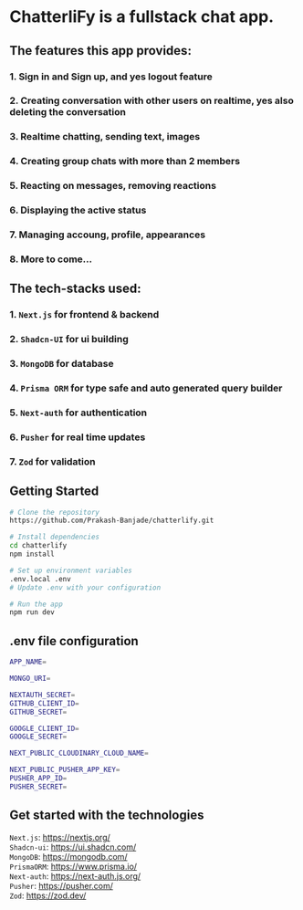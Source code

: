 # ChatterliFy is a fullstack chat app. 

## The features this app provides:

### 1. Sign in and Sign up, and yes logout feature
### 2. Creating conversation with other users on realtime, yes also deleting the conversation
### 3. Realtime chatting, sending text, images
### 4. Creating group chats with more than 2 members
### 5. Reacting on messages, removing reactions
### 6. Displaying the active status
### 7. Managing accoung, profile, appearances
### 8. More to come...

## The tech-stacks used:

### 1. `Next.js` for frontend & backend
### 2. `Shadcn-UI` for ui building
### 3. `MongoDB` for database
### 4. `Prisma ORM` for type safe and auto generated query builder
### 5. `Next-auth` for authentication
### 6. `Pusher` for real time updates
### 7. `Zod` for validation


## Getting Started

```bash
# Clone the repository
https://github.com/Prakash-Banjade/chatterlify.git
```

```bash
# Install dependencies
cd chatterlify
npm install
```

```bash
# Set up environment variables
.env.local .env
# Update .env with your configuration
```

```bash
# Run the app
npm run dev
```

## .env file configuration

```bash
APP_NAME=

MONGO_URI=

NEXTAUTH_SECRET=
GITHUB_CLIENT_ID=
GITHUB_SECRET=

GOOGLE_CLIENT_ID=
GOOGLE_SECRET=

NEXT_PUBLIC_CLOUDINARY_CLOUD_NAME=

NEXT_PUBLIC_PUSHER_APP_KEY=
PUSHER_APP_ID=
PUSHER_SECRET=
```


## Get started with the technologies

`Next.js`: https://nextjs.org/  
`Shadcn-ui`: https://ui.shadcn.com/  
`MongoDB`: https://mongodb.com/  
`PrismaORM`: https://www.prisma.io/  
`Next-auth`: https://next-auth.js.org/  
`Pusher`: https://pusher.com/  
`Zod`: https://zod.dev/  
